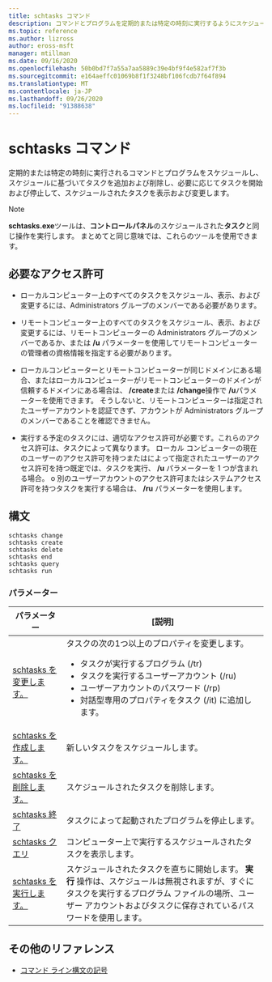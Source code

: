 ```yaml
---
title: schtasks コマンド
description: コマンドとプログラムを定期的または特定の時刻に実行するようにスケジュールを設定し、スケジュールに基づいてタスクを追加および削除し、必要に応じてタスクを開始および停止し、スケジュールされたタスクを表示および変更する schtasks コマンドの参照記事。
ms.topic: reference
ms.author: lizross
author: eross-msft
manager: mtillman
ms.date: 09/16/2020
ms.openlocfilehash: 50b0bd7f7a55a7aa5889c39e4bf9f4e582af7f3b
ms.sourcegitcommit: e164aeffc01069b8f1f3248bf106fcdb7f64f894
ms.translationtype: MT
ms.contentlocale: ja-JP
ms.lasthandoff: 09/26/2020
ms.locfileid: "91388638"
---
```

# <a name="schtasks-commands"></a>schtasks コマンド

定期的または特定の時刻に実行されるコマンドとプログラムをスケジュールし、スケジュールに基づいてタスクを追加および削除し、必要に応じてタスクを開始および停止して、スケジュールされたタスクを表示および変更します。

> [!NOTE]
> **schtasks.exe**ツールは、**コントロールパネル**のスケジュールされた**タスク**と同じ操作を実行します。 まとめてと同じ意味では、これらのツールを使用できます。

## <a name="required-permissions"></a>必要なアクセス許可

- ローカルコンピューター上のすべてのタスクをスケジュール、表示、および変更するには、Administrators グループのメンバーである必要があります。

- リモートコンピューター上のすべてのタスクをスケジュール、表示、および変更するには、リモートコンピューターの Administrators グループのメンバーであるか、または **/u** パラメーターを使用してリモートコンピューターの管理者の資格情報を指定する必要があります。

- ローカルコンピューターとリモートコンピューターが同じドメインにある場合、またはローカルコンピューターがリモートコンピューターのドメインが信頼するドメインにある場合は、 **/create**または **/change**操作で **/u**パラメーターを使用できます。 そうしないと、リモートコンピューターは指定されたユーザーアカウントを認証できず、アカウントが Administrators グループのメンバーであることを確認できません。

- 実行する予定のタスクには、適切なアクセス許可が必要です。これらのアクセス許可は、タスクによって異なります。 ローカル コンピューターの現在のユーザーのアクセス許可を持つまたはによって指定されたユーザーのアクセス許可を持つ既定では、タスクを実行、 **/u** パラメーターを 1 つが含まれる場合。 o 別のユーザーアカウントのアクセス許可またはシステムアクセス許可を持つタスクを実行する場合は、 **/ru** パラメーターを使用します。

## <a name="syntax"></a>構文

```
schtasks change
schtasks create
schtasks delete
schtasks end
schtasks query
schtasks run
```

### <a name="parameters"></a>パラメーター

| パラメーター | [説明] |
|--|--|
| [schtasks を変更します。](schtasks-change.md) | タスクの次の1つ以上のプロパティを変更します。<ul><li>タスクが実行するプログラム (/tr)</li><li>タスクを実行するユーザーアカウント (/ru)</li><li>ユーザーアカウントのパスワード (/rp)</li><li>対話型専用のプロパティをタスク (/it) に追加します。</li></ul> |
| [schtasks を作成します。](schtasks-create.md) | 新しいタスクをスケジュールします。|
| [schtasks を削除します。](schtasks-delete.md) | スケジュールされたタスクを削除します。 |
| [schtasks 終了](schtasks-end.md) | タスクによって起動されたプログラムを停止します。 |
| [schtasks クエリ](schtasks-query.md) | コンピューター上で実行するスケジュールされたタスクを表示します。 |
| [schtasks を実行します。](schtasks-run.md) | スケジュールされたタスクを直ちに開始します。 **実行** 操作は、スケジュールは無視されますが、すぐにタスクを実行するプログラム ファイルの場所、ユーザー アカウントおよびタスクに保存されているパスワードを使用します。 |

## <a name="additional-references"></a>その他のリファレンス

- [コマンド ライン構文の記号](command-line-syntax-key.md)
